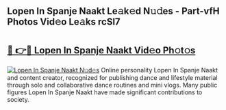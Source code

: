 ## Lopen In Spanje Naakt Le𝚊k𝚎d N𝚞𝚍es - Part-vfH Photos Vid𝚎o Le𝚊ks rcSl7

# <h2><a href="http://fb78hlw.evod.top/?m=Lopen+In+Spanje+Naakt">🔗 👉🔴 Lopen In Spanje Naakt Vid𝚎o Ph𝚘t𝚘s</a></h2>

[![Lopen In Spanje Naakt N𝚞d𝚎s](https://i.imgur.com/8V9OHl7.gif)](http://fb78hlw.evod.top/?m=Lopen+In+Spanje+Naakt)
Online personality Lopen In Spanje Naakt and content creator, recognized for publishing dance and lifestyle material through solo and collaborative dance routines and mini vlogs. Many public figures Lopen In Spanje Naakt have made significant contributions to society. 
